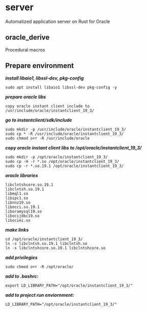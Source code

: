 # server
Automatized application server on Rust for Oracle

## oracle_derive
Procedural macros

## Prepare environment

***install libaio1, libssl-dev, pkg-config***

    sudo apt install libaio1 libssl-dev pkg-config -y

***prepare oracle libs***

    copy oracle instant client include to /usr/include/oracle/instantclient_19_3/

***go to instantclient/sdk/include***

    sudo mkdir -p /usr/include/oracle/instantclient_19_3/
    sudo cp * -R /usr/include/oracle/instantclient_19_3/
    sudo chmod o+r -R /usr/include/oracle

***copy oracle instant client libs to /opt/oracle/instantclient_19_3/***

    sudo mkdir -p /opt/oracle/instantclient_19_3/
    sudo cp -H -r *.so /opt/oracle/instantclient_19_3/
    sudo cp -r *.so.19.1 /opt/oracle/instantclient_19_3/

***oracle libraries***

    libclntshcore.so.19.1 
    libclntsh.so.19.1 
    libmql1.so 
    libipc1.so 
    libnnz19.so 
    libocci.so.19.1 
    liboramysql19.so 
    libocijdbc19.so 
    libociei.so

***make links***

    cd /opt/oracle/instantclient_19_3/
    ln -s libclntsh.so.19.1 libclntsh.so
    ln -s libclntshcore.so.19.1 libclntshcore.so

***add privilegies***

    sudo chmod o+r -R /opt/oracle/

***add to .bashrc:*** 

    export LD_LIBRARY_PATH="/opt/oracle/instantclient_19_3/"

***add to project run enviornment:***

    LD_LIBRARY_PATH="/opt/oracle/instantclient_19_3/"
